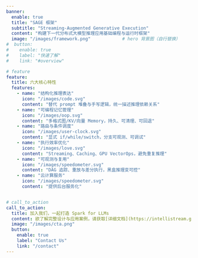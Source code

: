 ```yaml
---
banner:
  enable: true
  title: "SAGE 框架"
  subtitle: "Streaming-Augmented Generative Execution"
  content: "构建下一代分布式大模型推理应用基础编程与运行时框架"
  image: "/images/framework.png"            # hero 背景图（自行替换）
#  button:
#    enable: true
#    label: "快速了解"
#    link: "#overview"

# feature
feature:
  title: 六大核心特性
  features:
    - name: "结构化推理表达"
      icon: "/images/code.svg"
      content: "替代 prompt 堆叠与手写逻辑，统一描述推理依赖关系"
    - name: "可编程记忆管理"
      icon: "/images/oop.svg"
      content: "多格式图/KV/向量 Memory，持久、可清理、可回退"
    - name: "路由与条件调度"
      icon: "/images/user-clock.svg"
      content: "显式 if/while/switch，分支可观测、可调试"
    - name: "执行效率优化"
      icon: "/images/love.svg"
      content: "Streaming、Caching、GPU VectorOps，避免重复推理"
    - name: "可观测与复用"
      icon: "/images/speedometer.svg"
      content: "DAG 追踪、重放与差分执行，黑盒推理变可控"
    - name: "云计算服务"
      icon: "/images/speedometer.svg"
      content: "提供后台服务化"


# call_to_action
call_to_action:
  title: 加入我们，一起打造 Spark for LLMs
  content: 欲了解完整设计与应用案例，请获取[详细文档](https://intellistream.github.io/SAGE-Pub/)。
  image: "/images/cta.png"
  button:
    enable: true
    label: "Contact Us"
    link: "/contact"
---
```

